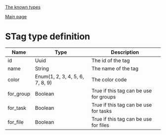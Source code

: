 
[The known types](./README.md)

[Main page](../README.md)

# STag type definition

Name    |   Type  |  Description
--------|---------|-------------
id | Uuid | The id of the tag
name | String | The name of the tag
color | Enum(1, 2, 3, 4, 5, 6, 7, 8, 9) | The color code
for_group | Boolean | True if this tag can be use for groups
for_task | Boolean | True if this tag can be use for tasks
for_file | Boolean | True if this tag can be use for files


